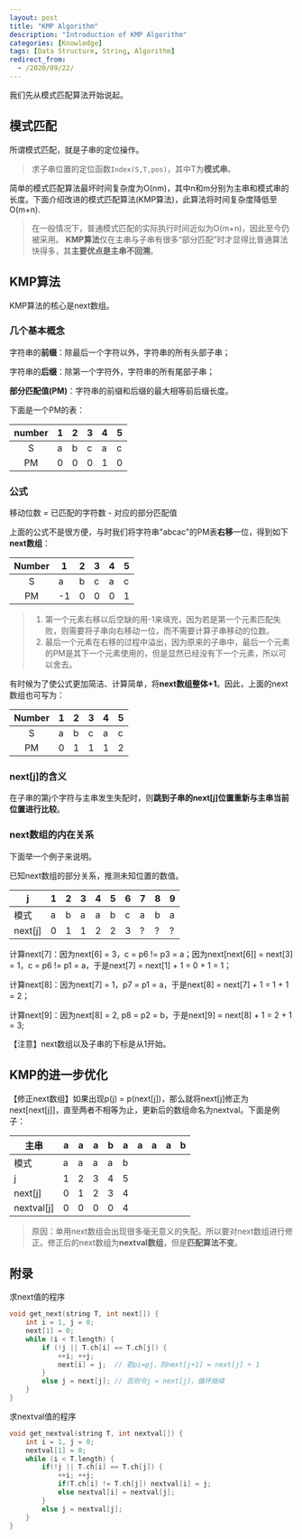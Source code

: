```yaml
---
layout: post
title: "KMP Algorithm"
description: "Introduction of KMP Algorithm"
categories: [Knowledge]
tags: [Data Structure, String, Algorithm]
redirect_from:
  - /2020/09/22/
---
```


我们先从模式匹配算法开始说起。

## 模式匹配

所谓模式匹配，就是子串的定位操作。

> 求子串位置的定位函数`Index(S,T,pos)`，其中T为**模式串**。

简单的模式匹配算法最坏时间复杂度为O(nm)，其中n和m分别为主串和模式串的长度。下面介绍改进的模式匹配算法(KMP算法)，此算法将时间复杂度降低至O(m+n).

> 在一般情况下，普通模式匹配的实际执行时间近似为O(m+n)，因此至今仍被采用。
> **KMP算法**仅在主串与子串有很多“部分匹配”时才显得比普通算法快得多，其**主要优点是主串不回溯**。

## KMP算法

KMP算法的核心是next数组。

### 几个基本概念

字符串的**前缀**：除最后一个字符以外，字符串的所有头部子串；

字符串的**后缀**：除第一个字符外，字符串的所有尾部子串；

**部分匹配值(PM)**：字符串的前缀和后缀的最大相等前后缀长度。

下面是一个PM的表：

| number | 1   | 2   | 3   | 4   | 5   |
| :----: | --- | --- | --- | --- | --- |
|   S    | a   | b   | c   | a   | c   |
|   PM   | 0   | 0   | 0   | 1   | 0   |

### 公式

移动位数 = 已匹配的字符数 - 对应的部分匹配值

上面的公式不是很方便，与时我们将字符串"abcac"的PM表**右移**一位，得到如下**next数组**：

| Number | 1   | 2   | 3   | 4   | 5   |
| :----: | --- | --- | --- | --- | --- |
|   S    | a   | b   | c   | a   | c   |
|   PM   | -1  | 0   | 0   | 0   | 1   |

> 1. 第一个元素右移以后空缺的用-1来填充，因为若是第一个元素匹配失败，则需要将子串向右移动一位，而不需要计算子串移动的位数。
> 2. 最后一个元素在右移的过程中溢出，因为原来的子串中，最后一个元素的PM是其下一个元素使用的，但是显然已经没有下一个元素，所以可以舍去。

有时候为了使公式更加简洁、计算简单，将**next数组整体+1**。因此，上面的next数组也可写为：

| Number | 1   | 2   | 3   | 4   | 5   |
| :----: | --- | --- | --- | --- | --- |
|   S    | a   | b   | c   | a   | c   |
|   PM   | 0   | 1   | 1   | 1   | 2   |

### next[j]的含义

在子串的第j个字符与主串发生失配时，则**跳到子串的next[j]位置重新与主串当前位置进行比较**。

### next数组的内在关系

下面举一个例子来说明。

已知next数组的部分关系，推测未知位置的数值。

| j       | 1   | 2   | 3   | 4   | 5   | 6   | 7   | 8   | 9   |
| ------- | --- | --- | --- | --- | --- | --- | --- | --- | --- |
| 模式    | a   | b   | a   | a   | b   | c   | a   | b   | a   |
| next[j] | 0   | 1   | 1   | 2   | 2   | 3   | ?   | ?   | ?   |

计算next[7]：因为next[6] = 3，c = p6 != p3 = a；因为next[next[6]] = next[3] = 1，c = p6 != p1 = a，于是next[7] = next[1] + 1 = 0 + 1 = 1；

计算next[8]：因为next[7] = 1，p7 = p1 = a，于是next[8] = next[7] + 1 = 1 + 1 = 2；

计算next[9]：因为next[8] = 2, p8 = p2 = b，于是next[9] = next[8] + 1 = 2 + 1 = 3;

【注意】next数组以及子串的下标是从1开始。

## KMP的进一步优化

【修正next数组】如果出现p(j) = p(next[j])，那么就将next[j]修正为next[next[j]]，直至两者不相等为止，更新后的数组命名为nextval。下面是例子：

| 主串       | a   | a   | a   | b   | a   | a   | a   | a   | b   |
| ---------- | --- | --- | --- | --- | --- | --- | --- | --- | --- |
| 模式       | a   | a   | a   | a   | b   |
| j          | 1   | 2   | 3   | 4   | 5   |
| next[j]    | 0   | 1   | 2   | 3   | 4   |
| nextval[j] | 0   | 0   | 0   | 0   | 4   |

> 原因：单用next数组会出现很多毫无意义的失配。所以要对next数组进行修正。修正后的next数组为**nextval数组**，但是**匹配算法不变**。

## 附录

求next值的程序

```c
void get_next(string T, int next[]) {
    int i = 1, j = 0;
    next[1] = 0;
    while (i < T.length) {
        if (!j || T.ch[i] == T.ch[j]) {
            ++i; ++j;
            next[i] = j;  // 若pi=pj，则next[j+1] = next[j] + 1
        }
        else j = next[j]; // 否则令j = next[j]，循环继续
    }
}
```

求nextval值的程序

```c
void get_nextval(string T, int nextval[]) {
    int i = 1, j = 0;
    nextval[1] = 0;
    while (i < T.length) {
        if(!j || T.ch[i] == T.ch[j]) {
            ++i; ++j;
            if(T.ch[i] != T.ch[j]) nextval[i] = j;
            else nextval[i] = nextval[j];
        }
        else j = nextval[j];
    }
}
```
